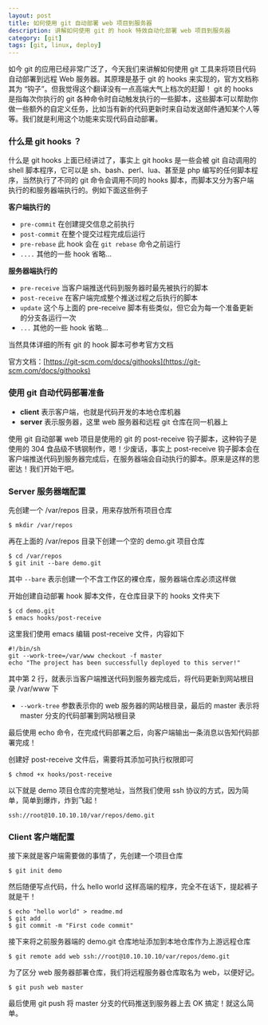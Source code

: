 ```yaml
---
layout: post
title: 如何使用 git 自动部署 web 项目到服务器
description: 讲解如何使用 git 的 hook 特效自动化部署 web 项目到服务器
category: [git]
tags: [git, linux, deploy]
---
```


如今 git 的应用已经非常广泛了，今天我们来讲解如何使用 git 工具来将项目代码自动部署到远程 Web 服务器。其原理是基于 git 的 hooks 来实现的，官方文档称其为 “钩子”。但我觉得这个翻译没有一点高端大气上档次的赶脚！ git 的 hooks 是指每次你执行的 git 各种命令时自动触发执行的一些脚本，这些脚本可以帮助你做一些额外的自定义任务，比如当有新的代码更新时来自动发送邮件通知某个人等等。我们就是利用这个功能来实现代码自动部署。


### 什么是 git hooks ？

什么是 git hooks 上面已经讲过了，事实上 git hooks 是一些会被 git 自动调用的 shell 脚本程序，它可以是 sh、bash、perl、lua、甚至是 php 编写的任何脚本程序，当然执行了不同的 git 命令会调用不同的 hooks 脚本，而脚本又分为客户端执行的和服务器端执行的。例如下面这些例子

**客户端执行的**

- `pre-commit`   在创建提交信息之前执行
- `post-commit`  在整个提交过程完成后运行 
- `pre-rebase`   此 hook 会在 `git rebase` 命令之前运行
- `....`         其他的一些 hook 省略...

**服务器端执行的**

- `pre-receive`  当客户端推送代码到服务器时最先被执行的脚本
- `post-receive` 在客户端完成整个推送过程之后执行的脚本
- `update`       这个与上面的 pre-receive 脚本有些类似，但它会为每一个准备更新的分支各运行一次
- `...`          其他的一些 hook 省略...

当然具体详细的所有 git 的 hook 脚本可参考官方文档

官方文档：[https://git-scm.com/docs/githooks](https://git-scm.com/docs/githooks)

### 使用 git 自动代码部署准备

- **client** 表示客户端，也就是代码开发的本地仓库机器
- **server** 表示服务器，这里 web 服务器和远程 git 仓库在同一机器上

使用 git 自动部署 web 项目是使用的 git 的 post-receive 钩子脚本，这种钩子是使用的 304 食品级不锈钢制作，嗯！少废话，事实上 post-receive 钩子脚本会在客户端推送代码到服务器完成后，在服务器端会自动执行的脚本。原来是这样的思密达！我们开始干吧。

### Server 服务器端配置

先创建一个 /var/repos 目录，用来存放所有项目仓库

    $ mkdir /var/repos

再在上面的 /var/repos 目录下创建一个空的 demo.git 项目仓库

    $ cd /var/repos
    $ git init --bare demo.git

其中 `--bare` 表示创建一个不含工作区的裸仓库，服务器端仓库必须这样做

开始创建自动部署 hook 脚本文件，在仓库目录下的 hooks 文件夹下

    $ cd demo.git
    $ emacs hooks/post-receive

这里我们使用 emacs 编辑 post-receive 文件，内容如下

    #!/bin/sh
    git --work-tree=/var/www checkout -f master
    echo "The project has been successfully deployed to this server!"

其中第 2 行，就表示当客户端推送代码到服务器完成后，将代码更新到网站根目录 /var/www 下

- `--work-tree` 参数表示你的 web 服务器的网站根目录，最后的 master 表示将 master 分支的代码部署到网站根目录

最后使用 echo 命令，在完成代码部署之后，向客户端输出一条消息以告知代码部署完成！

创建好 post-receive 文件后，需要将其添加可执行权限即可

    $ chmod +x hooks/post-receive

以下就是 demo 项目仓库的完整地址，当然我们使用 ssh 协议的方式，因为简单，简单到爆炸，炸到飞起！

    ssh://root@10.10.10.10/var/repos/demo.git

### Client 客户端配置

接下来就是客户端需要做的事情了，先创建一个项目仓库

    $ git init demo

然后随便写点代码，什么 hello world 这样高端的程序，完全不在话下，提起裤子就是干！

    $ echo "hello world" > readme.md
    $ git add .
    $ git commit -m "First code commit"

接下来将之前服务器端的 demo.git 仓库地址添加到本地仓库作为上游远程仓库

    $ git remote add web ssh://root@10.10.10.10/var/repos/demo.git

为了区分 web 服务器部署仓库，我们将远程服务器仓库取名为 web，以便好记。

    $ git push web master

最后使用 git push 将 master 分支的代码推送到服务器上去 OK 搞定！就这么简单。